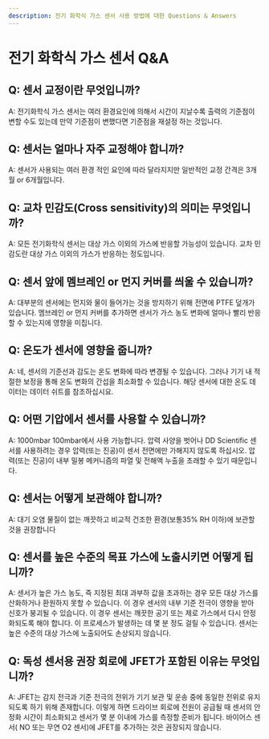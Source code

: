 ```yaml
---
description: 전기 화학식 가스 센서 사용 방법에 대한 Questions & Answers
---
```


# 전기 화학식 가스 센서 Q\&A

## **Q: 센서 교정이란 무엇입니까?**

A: 전기화학식 가스 센서는 여러 환경요인에 의해서 시간이 지날수록 출력의 기준점이 변할 수도 있는데 만약 기준점이 변했다면 기준점을 재설정 하는 것입니다.

## **Q: 센서는 얼마나 자주 교정해야 합니까?**

A: 센서가 사용되는 여러 환경 적인 요인에 따라 달라지지만 일반적인 교정 간격은 3개월 or 6개월입니다.

## **Q: 교차 민감도(Cross sensitivity)의 의미는 무엇입니까?**

A: 모든 전기화학식 센서는 대상 가스 이외의 가스에 반응할 가능성이 있습니다. 교차 민감도란 대상 가스 이외의 가스가 반응하는 정도입니다.

## **Q: 센서 앞에 멤브레인 or 먼지 커버를 씌울 수 있습니까?**

A: 대부분의 센서에는 먼지와 물이 들어가는 것을 방지하기 위해 전면에 PTFE 덮개가 있습니다. 멤브레인 or 먼지 커버를 추가하면 센서가 가스 농도 변화에 얼마나 빨리 반응할 수 있는지에 영향을 미칩니다.

## **Q: 온도가 센서에 영향을 줍니까?**

A: 네, 센서의 기준선과 감도는 온도 변화에 따라 변경될 수 있습니다. 그러나 기기 내 적절한 보정을 통해 온도 변화의 간섭을 최소화할 수 있습니다. 해당 센서에 대한 온도 데이터는 데이터 쉬트를 참조하십시요.

## **Q: 어떤 기압에서 센서를 사용할 수 있습니까?**

A: 1000mbar 100mbar에서 사용 가능합니다. 압력 사양을 벗어나 DD Scientific 센서를 사용하려는 경우 압력(또는 진공)이 센서 전면에만 가해지지 않도록 하십시오. 압력(또는 진공)이 내부 밀봉 메커니즘의 파열 및 전해액 누출을 초래할 수 있기 때문입니다.

## **Q: 센서는 어떻게 보관해야 합니까?**

A: 대기 오염 물질이 없는 깨끗하고 비교적 건조한 환경(보통35% RH 이하)에 보관할 것을 권장합니다

## **Q: 센서를 높은 수준의 목표 가스에 노출시키면 어떻게 됩니까?**

A: 센서가 높은 가스 농도, 즉 지정된 최대 과부하 값을 초과하는 경우 모든 대상 가스를 산화하거나 환원하지 못할 수 있습니다. 이 경우 센서의 내부 기준 전극이 영향을 받아 신호가 붕괴될 수 있습니다. 이 경우 센서는 깨끗한 공기 또는 제로 가스에서 다시 안정화되도록 해야 합니다. 이 프로세스가 발생하는 데 몇 분 정도 걸릴 수 있습니다. 센서는 높은 수준의 대상 가스에 노출되어도 손상되지 않습니다.

## **Q: 독성 센서용 권장 회로에 JFET가 포함된 이유는 무엇입니까?**

A: JFET는 감지 전극과 기준 전극의 전위가 기기 보관 및 운송 중에 동일한 전위로 유지되도록 하기 위해 존재합니다. 이렇게 하면 드라이브 회로에 전원이 공급될 때 센서의 안정화 시간이 최소화되고 센서가 몇 분 이내에 가스를 측정할 준비가 됩니다. 바이어스 센서( NO 또는 무연 O2 센서)에 JFET를 추가하는 것은 권장되지 않습니다.
